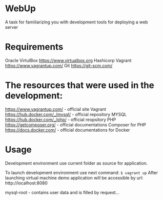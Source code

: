 # WebUp

A task for familiarizing you with development tools for deploying a web server

# Requirements
Oracle VirtulBox https://www.virtualbox.org
Hashicorp Vagrant https://www.vagrantup.com/
Git https://git-scm.com/

# The resources that were used in the development:
https://www.vagrantup.com/ - official site Vagrant
https://hub.docker.com/_/mysql/ - official repository MYSQL
https://hub.docker.com/_/php/ - official reopsitory PHP
https://getcomposer.org/ - official documentations Composer for PHP
https://docs.docker.com/ - official documentations for Docker

# Usage
Development environment use current folder as source for application.

To launch development environment use next command:
`$ vagrant up`
After launching virtual machine demo application will be accessible by url: http://localhost:8080


mysql-root - contains user data and is filled by request...
